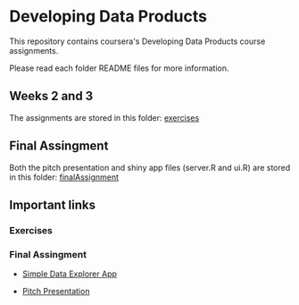 # Developing Data Products

This repository contains coursera's Developing Data Products course assignments.

Please read each folder README files for more information.

## Weeks 2 and 3

The assignments are stored in this folder: [exercises](https://github.com/ffrazatto/DevelopingDataProducts/tree/master/exercises)


## Final Assingment

Both the pitch presentation and shiny app files (server.R and ui.R) are stored in this folder: [finalAssignment](https://github.com/ffrazatto/DevelopingDataProducts/tree/master/finalAssignment)

## Important links

### Exercises

### Final Assingment

* [Simple Data Explorer App]( https://ffrazatto.shinyapps.io/finalassignment/)

* [Pitch Presentation](https://ffrazatto.github.io/DevelopingDataProducts//finalAssignment/pitchPresentation.html#1)


